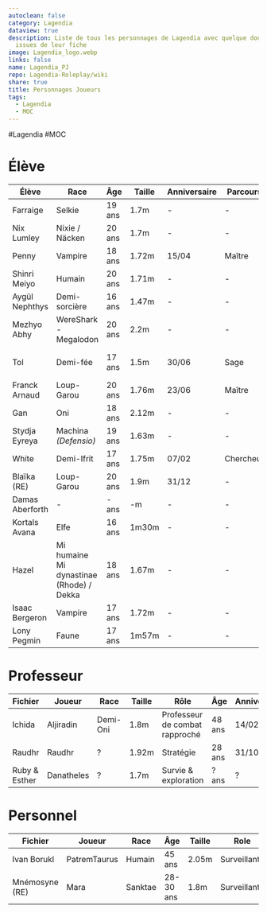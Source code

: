 ```yaml
---
autoclean: false
category: Lagendia
dataview: true
description: Liste de tous les personnages de Lagendia avec quelque données
  issues de leur fiche
image: Lagendia_logo.webp
links: false
name: Lagendia_PJ
repo: Lagendia-Roleplay/wiki
share: true
title: Personnages Joueurs
tags:
  - Lagendia
  - MOC
---
```


#Lagendia #MOC
# Élève

| Élève                                                                           | Race                                     | Âge    | Taille | Anniversaire | Parcours  | Club                    |
| ------------------------------------------------------------------------------- | ---------------------------------------- | ------ | ------ | ------------ | --------- | ----------------------- |
| Farraige             | Selkie                                   | 19 ans | 1.7m   | \-           | \-        | \- & \-                 |
| Nix Lumley         | Nixie / Näcken                           | 20 ans | 1.7m   | \-           | \-        | \- & \-                 |
| Penny                   | Vampire                                  | 18 ans | 1.72m  | 15/04        | Maître    | Jardinage & Journalisme |
| Shinri Meiyo     | Humain                                   | 20 ans | 1.71m  | \-           | \-        | Sport & Cuisine         |
| Aygül Nephthys | Demi-sorcière                            | 16 ans | 1.47m  | \-           | \-        | Sport & Duel            |
| Mezhyo Abhy       | WereShark - Megalodon                    | 20 ans | 2.2m   | \-           | \-        | Jardinage & Cuisine     |
| Tol                       | Demi-fée                                 | 17 ans | 1.5m   | 30/06        | Sage      | Prestation magique & \- |
| Franck Arnaud    | Loup-Garou                               | 20 ans | 1.76m  | 23/06        | Maître    | Duel & Cuisine          |
| Gan                        | Oni                                      | 18 ans | 2.12m  | \-           | \-        | \- & \-                 |
| Stydja Eyreya    | Machina _(Defensio)_                     | 19 ans | 1.63m  | \-           | \-        | \- & \-                 |
| White                    | Demi-Ifrit                               | 17 ans | 1.75m  | 07/02        | Chercheur | Journalisme & \-        |
| Blaïka (RE)         | Loup-Garou                               | 20 ans | 1.9m   | 31/12        | \-        | Sport & Duel            |
| Damas Aberforth | \-                                       | \- ans | \-m    | \-           | \-        | \- & \-                 |
| Kortals Avana     | Elfe                                     | 16 ans | 1m30m  | \-           | \-        | \- & \-                 |
| Hazel                    | Mi humaine Mi dynastinae (Rhode) / Dekka | 18 ans | 1.67m  | \-           | \-        | Journalisme & \-        |
| Isaac Bergeron  | Vampire                                  | 17 ans | 1.72m  | \-           | \-        | Cuisine & \-            |
| Lony Pegmin        | Faune                                    | 17 ans | 1m57m  | \-           | \-        | \- & \-                 |


# Professeur

| Fichier                                                                  | Joueur     | Race     | Taille | Rôle                           | Âge    | Anniversaire |
| ------------------------------------------------------------------------ | ---------- | -------- | ------ | ------------------------------ | ------ | ------------ |
| Ichida               | Aljiradin  | Demi-Oni | 1.8m   | Professeur de combat rapproché | 48 ans | 14/02        |
| Raudhr               | Raudhr     | ?        | 1.92m  | Stratégie                      | 28 ans | 31/10        |
| Ruby & Esther | Danatheles | ?        | 1.7m   | Survie & exploration           | ? ans  | ?            |


# Personnel

| Fichier                                                                   | Joueur       | Race                                                   | Âge       | Taille | Role         | Anniversaire |
| ------------------------------------------------------------------------- | ------------ | ------------------------------------------------------ | --------- | ------ | ------------ | ------------ |
| Ivan Borukl       | PatremTaurus | Humain                                                 | 45 ans    | 2.05m  | Surveillant  | /            |
| Mnémosyne (RE) | Mara         | Sanktae | 28-30 ans | 1.8m   | Surveillante | 15/06        |


